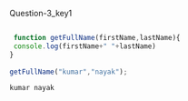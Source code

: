 Question-3_key1


```javascript

 function getFullName(firstName,lastName){
 console.log(firstName+" "+lastName)
}
 
getFullName("kumar","nayak");
```

```solution
kumar nayak
```